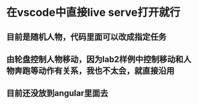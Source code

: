 # 在vscode中直接live serve打开就行

## 目前是随机人物，代码里面可以改成指定任务

## 由轮盘控制人物移动，因为lab2样例中控制移动和人物奔跑等动作有关系，我也不太会，就直接沿用

## 目前还没放到angular里面去

